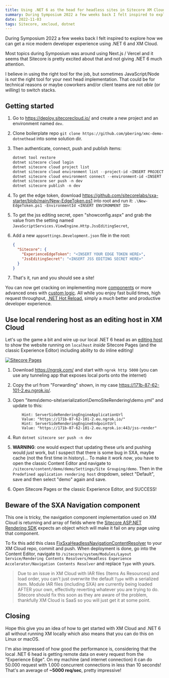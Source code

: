 ```yaml
---
title: Using .NET 6 as the head for headless sites in Sitecore XM Cloud
summary: During Symposium 2022 a few weeks back I felt inspired to explorer how we can get a nice modern developer experience using .NET 6 and XM Cloud.
date: 2022-11-03
tags: Sitecore, xmcloud, dotnet
---
```


During Symposium 2022 a few weeks back I felt inspired to explore how we can get a nice modern developer experience using .NET 6 and XM Cloud.

Most topics during Symposium was around using Next.js / Vercel and it seems that Sitecore is pretty excited about that and not giving .NET 6 much attention.

I believe in using the right tool for the job, but sometimes JavaScript/Node is _not_ the right tool for your next head implementation. That could be for technical reasons or maybe coworkers and/or client teams are not _able_ (or _willing_) to switch stacks.

## Getting started

1. Go to <https://deploy.sitecorecloud.io/> and create a new project and an environment named `dev`.
1. Clone boilerplate repo `git clone https://github.com/pbering/xmc-demo-dotnethead` into some solution dir.
1. Then authenticate, connect, push and publish items:

   ```powershell
   dotnet tool restore
   dotnet sitecore cloud login
   dotnet sitecore cloud project list
   dotnet sitecore cloud environment list --project-id <INSERT PROJECT ID>
   dotnet sitecore cloud environment connect --environment-id <INSERT ENVIRONMENT ID> --allow-write
   dotnet sitecore ser push -n dev
   dotnet sitecore publish -n dev
   ```

1. To get the edge token, download <https://github.com/sitecorelabs/sxa-starter/blob/main/New-EdgeToken.ps1> into root and run it: `.\New-EdgeToken.ps1 -EnvironmentId <INSERT ENVIRONMENT ID>`

1. To get the jss editing secret, open "showconfig.aspx" and grab the value from the setting named `JavaScriptServices.ViewEngine.Http.JssEditingSecret`,

1. Add a new `appsettings.Development.json` file in the root:

   ```json
   {
     "Sitecore": {
       "ExperienceEdgeToken": "<INSERT YOUR EDGE TOKEN HERE>",
       "JssEditingSecret": "<INSERT JSS EDITING SECRET HERE>"
     }
   }
   ```

1. That's it, run and you should see a site!

You can now get cracking on implementing more [components](https://doc.sitecore.com/xp/en/developers/hd/200/sitecore-headless-development/view-types.html) or more advanced ones with [custom logic](https://doc.sitecore.com/xp/en/developers/hd/200/sitecore-headless-development/walkthrough--creating-a-view-component-with-custom-logic.html). All while you enjoy fast build times, high request throughput, [.NET Hot Reload](https://learn.microsoft.com/en-us/aspnet/core/test/hot-reload?view=aspnetcore-6.0), simply a _much_ better and productive developer experience.

## Use local rendering host as an editing host in XM Cloud

Let's up the game a bit and wire up our local .NET 6 head as an [editing host](https://doc.sitecore.com/xmc/en/developers/xm-cloud/editing-hosts-and-rendering-hosts.html) to show the website running on `localhost` _inside_ Sitecore Pages (and the classic Experience Editor) including ability to do inline editing!

[![Sitecore Pages](/content/images/sitecore-pages-editing-host.png)](/content/images/sitecore-pages-editing-host.png)

1. Download <https://ngrok.com/> and start with `ngrok http 5000` (you can use any tunneling app that exposes local ports onto the internet)
1. Copy the url from "Forwarding" shown, in my case <https://171b-87-62-101-2.eu.ngrok.io/>.
1. Open "items\demo-site\serialization\DemoSiteRendering\demo.yml" and update to this:

   ```text
       Hint: ServerSideRenderingEngineApplicationUrl
       Value: "https://171b-87-62-101-2.eu.ngrok.io/"
       Hint: ServerSideRenderingEngineEndpointUrl
       Value: "https://171b-87-62-101-2.eu.ngrok.io:443/jss-render"
   ```

1. Run `dotnet sitecore ser push -n dev`
1. **WARNING**: one would expect that updating these urls and pushing would _just_ work, but I suspect that there is some bug in SXA, maybe cache (not the first time in history)... To make it work _now_, you have to open the classic Content Editor and navigate to `/sitecore/content/demo/demo/Settings/Site Grouping/demo`. Then in the `Predefined application rendering host` dropdown, select "Default", save and then select "demo" again and save.
1. Open Sitecore Pages or the classic Experience Editor, and SUCCESS!

## Beware of the SXA Navigation component

This one is tricky, the navigation component implementation used on XM Cloud is returning and array of fields where the [Sitecore ASP.NET Rendering SDK](https://doc.sitecore.com/xp/en/developers/100/developer-tools/sitecore-asp-net-rendering-sdk.html) expects an object which will make it fail on any page using that component.

To fix this add this class [FixSxaHeadlessNavigationContentResolver](https://gist.github.com/pbering/36fcf14de2ca0835417269980b13cebe) to your XM Cloud repo, commit and push. When deployment is done, go into the Content Editor, navigate to `/sitecore/system/Modules/Layout Service/Rendering Contents Resolvers/Headless Experience Accelerator/Navigation Contents Resolver` and replace `Type` with yours.

> Due to an issue in XM Cloud with IAR files (Items As Resources) and load order, you can't just overwrite the default `Type` with a serialized item. Module IAR files (including SXA) are currently being loaded AFTER your own, effectivity reverting whatever you are trying to do. Sitecore should fix this soon as they are aware of the problem, thankfully XM Cloud is SaaS so you will just get it at some point.

## Closing

Hope this give you an idea of how to get started with XM Cloud and .NET 6 all without running XM locally which also means that you can do this on Linux or macOS.

I'm also impressed of how good the performance is, considering that the local .NET 6 head is getting remote data on every request from the "Experience Edge". On my machine (and internet connection) it can do 50.000 request with 1.000 concurrent connections in less than 10 seconds! That's an average of **~5000 req/sec**, pretty impressive!
